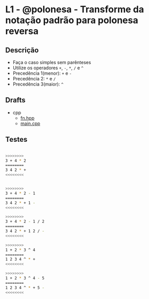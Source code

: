 # L1 - @polonesa - Transforme da notação padrão para polonesa reversa

## Descrição

- Faça o caso simples sem parênteses
- Utilize os operadores `+`, `-`, `*`, `/` e `^`
- Precedência 1(menor): `+` e `-`
- Precedência 2: `*` e `/`
- Precedência 3(maior): `^`


## Drafts

<!-- links .cache/draft -->
- cpp
  - [fn.hpp](.cache/draft/cpp/fn.hpp)
  - [main.cpp](.cache/draft/cpp/main.cpp)
<!-- links -->

## Testes
```bash

>>>>>>>>
3 + 4 * 2
========
3 4 2 * +
<<<<<<<<


>>>>>>>>
3 + 4 * 2 - 1
========
3 4 2 * + 1 -
<<<<<<<<

>>>>>>>>
3 + 4 * 2 - 1 / 2
========
3 4 2 * + 1 2 / -
<<<<<<<<

>>>>>>>>
1 + 2 * 3 ^ 4
========
1 2 3 4 ^ * +
<<<<<<<<

>>>>>>>>
1 + 2 * 3 ^ 4 - 5
========
1 2 3 4 ^ * + 5 -
<<<<<<<<

```


